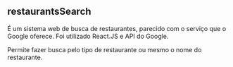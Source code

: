 ## restaurantsSearch

É um sistema web de busca de restaurantes, parecido com o serviço que o Google oferece.  Foi utilizado  React.JS e API do Google.

Permite fazer busca pelo tipo de restaurante ou mesmo o nome do restaurante.

